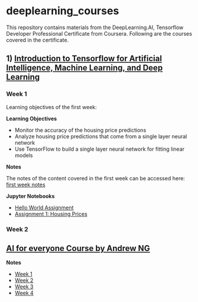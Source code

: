 # deeplearning_courses

This repository contains materials from the DeepLearning.AI, Tensorflow Developer Professional Certificate from Coursera. Following are the courses covered in the certificate. 

## 1) [Introduction to Tensorflow for Artificial Intelligence, Machine Learning, and Deep Learning](https://github.com/muntazirabidi/deeplearning_courses/tree/main/Introduction%20to%20Tensorflow)

### Week 1
Learning objectives of the first week: 

**Learning Objectives**
- Monitor the accuracy of the housing price predictions
- Analyze housing price predictions that come from a single layer neural network
- Use TensorFlow to build a single layer neural network for fitting linear models

**Notes** 

The notes of the content covered in the first week can be accessed here: [first week notes](
https://github.com/muntazirabidi/deeplearning_courses/blob/main/Introduction%20to%20Tensorflow/Notes/C1_W1.pdf)

**Jupyter Notebooks**

- [Hello World Assignment](https://github.com/muntazirabidi/deeplearning_courses/blob/main/Introduction%20to%20Tensorflow/C1_W1_Lab_1_hello_world_nn.ipynb)
- [Assignment 1: Housing Prices](https://github.com/muntazirabidi/deeplearning_courses/blob/main/Introduction%20to%20Tensorflow/C1W1_Assignment.ipynb)



### Week 2


## [AI for everyone Course by Andrew NG]([https://github.com/muntazirabidi/deeplearning_courses/tree/main/Introduction%20to%20Tensorflow](https://www.deeplearning.ai/courses/ai-for-everyone/))

**Notes**

- [Week 1](https://github.com/muntazirabidi/deeplearning_courses/blob/main/AI%20for%20Everyone/C1_W1.pdf)
- [Week 2](https://github.com/muntazirabidi/deeplearning_courses/blob/main/AI%20for%20Everyone/C1_W2.pdf)
- [Week 3](https://github.com/muntazirabidi/deeplearning_courses/blob/main/AI%20for%20Everyone/C1_W3.pdf)
- [Week 4](https://github.com/muntazirabidi/deeplearning_courses/blob/main/AI%20for%20Everyone/C1_W4.pdf)
